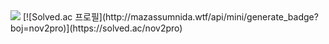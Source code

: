 <img src="https://capsule-render.vercel.app/api?type=wave&color=black&height=300&section=header&text=capsule%20render&fontSize=90" />
[![Solved.ac
프로필](http://mazassumnida.wtf/api/mini/generate_badge?boj=nov2pro)](https://solved.ac/nov2pro)
